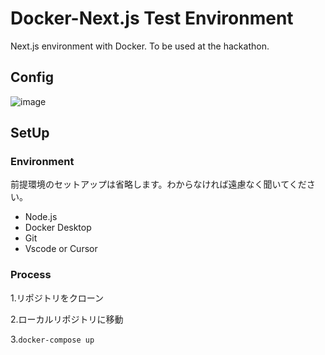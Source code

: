 # Docker-Next.js Test Environment
Next.js environment with Docker. To be used at the hackathon.

## Config
![image](https://github.com/Hajime12349/docker-next.js_test-environment/assets/51946324/c2c38c60-c400-42de-8498-772efb842dec)

## SetUp
### Environment
前提環境のセットアップは省略します。わからなければ遠慮なく聞いてください。
- Node.js
- Docker Desktop
- Git
- Vscode or Cursor
  
### Process
1.リポジトリをクローン

2.ローカルリポジトリに移動

3.`docker-compose up`



